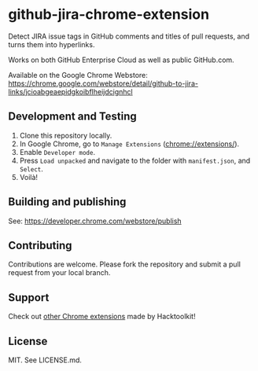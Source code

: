 # github-jira-chrome-extension

Detect JIRA issue tags in GitHub comments and titles of pull requests, and turns them into hyperlinks.

Works on both GitHub Enterprise Cloud as well as public GitHub.com.

Available on the Google Chrome Webstore: <https://chrome.google.com/webstore/detail/github-to-jira-links/jcioabgeaepidgkoibflheijdcignhcl>

## Development and Testing

1. Clone this repository locally.
1. In Google Chrome, go to `Manage Extensions` (<chrome://extensions/>).
1. Enable `Developer mode`.
1. Press `Load unpacked` and navigate to the folder with `manifest.json`, and `Select`.
1. Voilà!

## Building and publishing

See: https://developer.chrome.com/webstore/publish


## Contributing

Contributions are welcome. Please fork the repository and submit a pull request from your local branch.

## Support

Check out <a href="https://github.com/hacktoolkit/chrome-extensions">other Chrome extensions</a> made by Hacktoolkit!

## License

MIT. See LICENSE.md.
